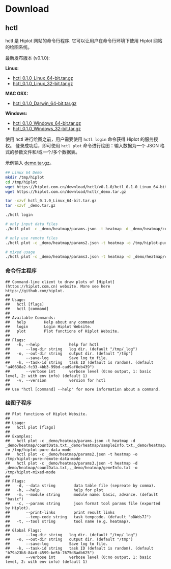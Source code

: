 # Download


## hctl

hctl 是 Hiplot 网站的命令行程序. 它可以让用户在命令行环境下使用 Hiplot 网站的绘图系统。

最新发布版本 (v0.1.0):

**Linux:**

- [hctl_0.1.0_Linux_64-bit.tar.gz](https://hiplot.com.cn/download/hctl/v0.1.0/hctl_0.1.0_Linux_64-bit.tar.gz)
- [hctl_0.1.0_Linux_32-bit.tar.gz](https://hiplot.com.cn/download/hctl/v0.1.0/hctl_0.1.0_Linux_32-bit.tar.gz)

**MAC OSX:**

- [hctl_0.1.0_Darwin_64-bit.tar.gz](https://hiplot.com.cn/download/hctl/v0.1.0/hctl_0.1.0_Darwin_64-bit.tar.gz)


**Windows:**

- [hctl_0.1.0_Windows_64-bit.tar.gz](https://hiplot.com.cn/download/hctl/v0.1.0/hctl_0.1.0_Windows_64-bit.tar.gz)
- [hctl_0.1.0_Windows_32-bit.tar.gz](https://hiplot.com.cn/download/hctl/v0.1.0/hctl_0.1.0_Windows_32-bit.tar.gz)

使用 hctl 进行绘图之前，用户需要使用 `hctl login` 命令获得 Hiplot 的服务授权。 登录成功后，即可使用 `hctl plot` 命令进行绘图：输入数据为一个 JSON 格式的参数文件和/或一个/多个数据表。

示例输入 [demo.tar.gz](https://hiplot.com.cn/download/hctl/_demo.tar.gz)。

```bash
## Linux 64 Demo
mkdir /tmp/hiplot
cd /tmp/hiplot
wget https://hiplot.com.cn/download/hctl/v0.1.0/hctl_0.1.0_Linux_64-bit.tar.gz
wget https://hiplot.com.cn/download/hctl/_demo.tar.gz

tar -xzvf hctl_0.1.0_Linux_64-bit.tar.gz
tar -xzvf _demo.tar.gz

./hctl login

# only input data files
./hctl plot -c _demo/heatmap/params.json -t heatmap -d _demo/heatmap/countData.txt,_demo/heatmap/sampleInfo.txt,_demo/heatmap/geneInfo.txt -o /tmp/hiplot-pure-data-mode

# only use remote files
./hctl plot -c _demo/heatmap/params2.json -t heatmap -o /tmp/hiplot-pure-remote-data-mode

# mixed usage
./hctl plot -c _demo/heatmap/params3.json -t heatmap -d _demo/heatmap/countData.txt,,_demo/heatmap/geneInfo.txt -o /tmp/hiplot-mixed-mode
```

### 命令行主程序


```
## Command-line client to draw plots of [Hiplot](https://hiplot.com.cn) website. More see here https://github.com/hiplot.
## 
## Usage:
##   hctl [flags]
##   hctl [command]
## 
## Available Commands:
##   help        Help about any command
##   login       Login Hiplot Website.
##   plot        Plot functions of Hiplot Website.
## 
## Flags:
##   -h, --help             help for hctl
##       --log-dir string   log dir. (default "/tmp/_log")
##   -o, --out-dir string   output dir. (default "/tmp")
##       --save-log         Save log to file.
##   -k, --task-id string   task ID (default is random). (default "a40638a2-fc33-4bb3-99bd-cad9af0eb439")
##       --verbose int      verbose level (0:no output, 1: basic level, 2: with env info) (default 1)
##   -v, --version          version for hctl
## 
## Use "hctl [command] --help" for more information about a command.
```

### 绘图子程序


```
## Plot functions of Hiplot Website.
## 
## Usage:
##   hctl plot [flags]
## 
## Examples:
##   hctl plot -c _demo/heatmap/params.json -t heatmap -d _demo/heatmap/countData.txt,_demo/heatmap/sampleInfo.txt,_demo/heatmap/geneInfo.txt -o /tmp/hiplot-pure-data-mode
##   hctl plot -c _demo/heatmap/params2.json -t heatmap -o /tmp/hiplot-pure-remote-data-mode
##   hctl plot -c _demo/heatmap/params3.json -t heatmap -d _demo/heatmap/countData.txt,,_demo/heatmap/geneInfo.txt -o /tmp/hiplot-mixed-mode
## 
## Flags:
##   -d, --data string        data table file (sepreate by comma).
##   -h, --help               help for plot
##   -m, --module string      module name: basic, advance. (default "basic")
##   -c, --params string      json format tool params file (exported by Hiplot).
##       --print-links        print result links
##       --temp-code string   task tempcode. (default "oDWds7J")
##   -t, --tool string        tool name (e.g. heatmap).
## 
## Global Flags:
##       --log-dir string   log dir. (default "/tmp/_log")
##   -o, --out-dir string   output dir. (default "/tmp")
##       --save-log         Save log to file.
##   -k, --task-id string   task ID (default is random). (default "b79a23b8-84c0-4599-be5b-7675d8adb625")
##       --verbose int      verbose level (0:no output, 1: basic level, 2: with env info) (default 1)
```
